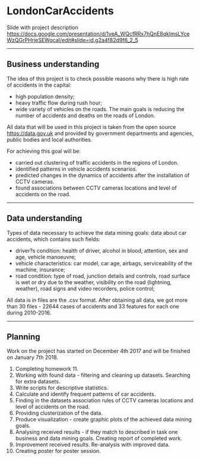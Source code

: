 # LondonCarAccidents

Slide with project description
https://docs.google.com/presentation/d/1veA_WQcfRRx7hQnE8qklmsLYceWzQGrPHrieSEWqcaI/edit#slide=id.g2a4f82d9f6_2_5

---------------------------------
## Business understanding
The idea of this project is to check possible reasons why there is high rate of accidents in the capital:
- high population density;
- heavy traffic flow during rush hour;
- wide variety of vehicles on the roads.
The main goals is reducing the number of accidents and deaths on the roads of London.

All data that will be used in this project is taken from the open source https://data.gov.uk and provided by government departments and agencies, public bodies and local authorities.

For achieving this goal will be:
- carried out clustering of traffic accidents in the regions of London.
- identified patterns in vehicle accidents scenarios.
- predicted changes in the dynamics of accidents after the installation of CCTV cameras.
- found associations between CCTV cameras locations and level of accidents on the road.

---------------------------------
## Data understanding
Types of data necessary to achieve the data mining goals: data about car accidents, which contains such fields:
- driver?s condition: health of driver, alcohol in blood, attention, sex and age, vehicle manoeuvre;
- vehicle characteristics: car model, car age, airbags, serviceability of the machine, insurance;
- road condition: type of road, junction details and controls, road surface is wet or dry due to the weather, visibility on the road (lightning, weather), road signs and video recorders, police control;

All data is in files are the .csv format. After obtaining all data, we got more than 30 files - 22644 cases of accidents and 33 features for each one during 2010-2016. 

---------------------------------
## Planning
Work on the project has started on December 4th 2017 and will be finished on January 7th 2018.

1. Completing homework 11.
2. Working with found data - filtering and cleaning up datasets. Searching for extra datasets.
3. Write scripts for descriptive statistics.
4. Calculate and identify frequent patterns of car accidents.
5. Finding in the datasets association rules of CCTV cameras locations and level of accidents on the road.
6. Providing clusterization of the data. 
7. Produce visualization - create graphic plots of the achieved data mining goals.
8. Analysing received results - if they match to described in task one business and data mining goals. Creating report of completed work.
9. Improvement received results. Re-analysis with improved data.
10. Creating poster for poster session.